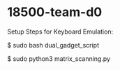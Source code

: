 # 18500-team-d0


Setup Steps for Keyboard Emulation:

$ sudo bash dual_gadget_script

$ sudo python3 matrix_scanning.py
